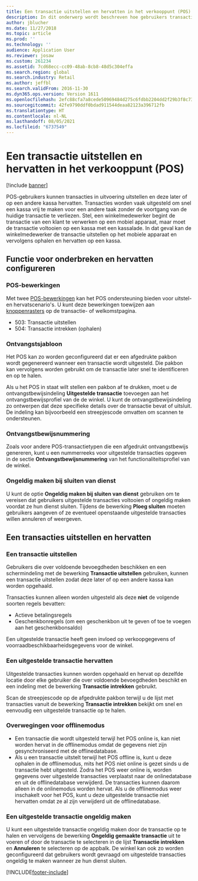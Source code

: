 ```yaml
---
title: Een transactie uitstellen en hervatten in het verkooppunt (POS)
description: In dit onderwerp wordt beschreven hoe gebruikers transacties in uitvoering kunnen uitstellen en later of op een andere kassa kunnen hervatten met Dynamics 365 Commerce.
author: jblucher
ms.date: 11/27/2018
ms.topic: article
ms.prod: ''
ms.technology: ''
audience: Application User
ms.reviewer: josaw
ms.custom: 261234
ms.assetid: 7cd68ecc-cc09-48ab-8cb8-48d5c304effa
ms.search.region: global
ms.search.industry: Retail
ms.author: jeffbl
ms.search.validFrom: 2016-11-30
ms.dyn365.ops.version: Version 1611
ms.openlocfilehash: 2efc88cfa7a8cede50969484d275c6fdbb2204dd2f29b3f8c7340d02cb61a79c
ms.sourcegitcommit: 42fe9790ddf0bdad911544deaa82123a396712fb
ms.translationtype: HT
ms.contentlocale: nl-NL
ms.lasthandoff: 08/05/2021
ms.locfileid: "6737549"
---
```

# <a name="suspend-and-resume-a-transaction-in-the-point-of-sale-pos"></a>Een transactie uitstellen en hervatten in het verkooppunt (POS)

[!include [banner](includes/banner.md)]


POS-gebruikers kunnen transacties in uitvoering uitstellen en deze later of op een andere kassa hervatten. Transacties worden vaak uitgesteld om snel een kassa vrij te maken voor een andere taak zonder de voortgang van de huidige transactie te verliezen. Stel, een winkelmedewerker begint de transactie van een klant te verwerken op een mobiel apparaat, maar moet de transactie voltooien op een kassa met een kassalade. In dat geval kan de winkelmedewerker de transactie uitstellen op het mobiele apparaat en vervolgens ophalen en hervatten op een kassa.

## <a name="configure-suspend-and-resume-functionality"></a>Functie voor onderbreken en hervatten configureren

### <a name="pos-operations"></a>POS-bewerkingen

Met twee [POS-bewerkingen](pos-operations.md) kan het POS ondersteuning bieden voor uitstel- en hervatscenario's. U kunt deze bewerkingen toewijzen aan [knoppenrasters](pos-screen-layouts.md) op de transactie- of welkomstpagina.

- 503: Transactie uitstellen
- 504: Transactie intrekken (ophalen)

### <a name="receipt-template"></a>Ontvangstsjabloon

Het POS kan zo worden geconfigureerd dat er een afgedrukte pakbon wordt gegenereerd wanneer een transactie wordt uitgesteld. Die pakbon kan vervolgens worden gebruikt om de transactie later snel te identificeren en op te halen.

Als u het POS in staat wilt stellen een pakbon af te drukken, moet u de ontvangstbewijsindeling **Uitgestelde transactie** toevoegen aan het ontvangstbewijsprofiel van de de winkel. U kunt de ontvangstbewijsindeling zo ontwerpen dat deze specifieke details over de transactie bevat of uitsluit. De indeling kan bijvoorbeeld een streepjescode omvatten om scannen te ondersteunen.

### <a name="receipt-numbering"></a>Ontvangstbewijsnummering

Zoals voor andere POS-transactietypen die een afgedrukt ontvangstbewijs genereren, kunt u een nummerreeks voor uitgestelde transacties opgeven in de sectie **Ontvangstbewijsnummering** van het functionaliteitsprofiel van de winkel.

### <a name="void-when-closing-shift"></a>Ongeldig maken bij sluiten van dienst

U kunt de optie **Ongeldig maken bij sluiten van dienst** gebruiken om te vereisen dat gebruikers uitgestelde transacties voltooien of ongeldig maken voordat ze hun dienst sluiten. Tijdens de bewerking **Ploeg sluiten** moeten gebruikers aangeven of ze eventueel openstaande uitgestelde transacties willen annuleren of weergeven.

## <a name="suspend-and-resume-a-transaction"></a>Een transacties uitstellen en hervatten

### <a name="suspend-a-transaction"></a>Een transactie uitstellen

Gebruikers die over voldoende bevoegdheden beschikken en een schermindeling met de bewerking **Transactie uitstellen** gebruiken, kunnen een transactie uitstellen zodat deze later of op een andere kassa kan worden opgehaald.

Transacties kunnen alleen worden uitgesteld als deze **niet** de volgende soorten regels bevatten:

- Actieve betalingsregels
- Geschenkbonregels (om een geschenkbon uit te geven of toe te voegen aan het geschenkbonsaldo)

Een uitgestelde transactie heeft geen invloed op verkoopgegevens of voorraadbeschikbaarheidsgegevens voor de winkel.

### <a name="resume-a-suspended-transaction"></a>Een uitgestelde transactie hervatten

Uitgestelde transacties kunnen worden opgehaald en hervat op dezelfde locatie door elke gebruiker die over voldoende bevoegdheden beschikt en een indeling met de bewerking **Transactie intrekken** gebruikt.

Scan de streepjescode op de afgedrukte pakbon terwijl u de lijst met transacties vanuit de bewerking **Transactie intrekken** bekijkt om snel en eenvoudig een uitgestelde transactie op te halen.

### <a name="considerations-for-offline-mode"></a>Overwegingen voor offlinemodus

- Een transactie die wordt uitgesteld terwijl het POS online is, kan niet worden hervat in de offlinemodus omdat de gegevens niet zijn gesynchroniseerd met de offlinedatabase.
- Als u een transactie uitstelt terwijl het POS offline is, kunt u deze ophalen in de offlinemodus, mits het POS niet online is gezet sinds u de transactie hebt uitgesteld. Zodra het POS weer online is, worden gegevens over uitgestelde transacties verplaatst naar de onlinedatabase en uit de offlinedatabase verwijderd. De transacties kunnen daarom alleen in de onlinemodus worden hervat. Als u de offlinemodus weer inschakelt voor het POS, kunt u deze uitgestelde transactie niet hervatten omdat ze al zijn verwijderd uit de offlinedatabase.

### <a name="void-a-suspended-transaction"></a>Een uitgestelde transactie ongeldig maken

U kunt een uitgestelde transactie ongeldig maken door de transactie op te halen en vervolgens de bewerking **Ongeldig gemaakte transactie** uit te voeren of door de transactie te selecteren in de lijst **Transactie intrekken** en **Annuleren** te selecteren op de appbalk. De winkel kan ook zo worden geconfigureerd dat gebruikers wordt gevraagd om uitgestelde transacties ongeldig te maken wanneer ze hun dienst sluiten.


[!INCLUDE[footer-include](../includes/footer-banner.md)]